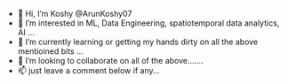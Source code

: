 - 👋 Hi, I’m Koshy @ArunKoshy07
- 👀 I’m interested in ML, Data Engineering, spatiotemporal data analytics, AI ...
- 🌱 I’m currently learning or getting my hands dirty on all the above mentioined bits ...
- 💞️ I’m looking to collaborate on all of the above.......
- 📫 just leave a comment below if any...

<!---
ArunKoshy07/ArunKoshy07 is a ✨ special ✨ repository because its `README.md` (this file) appears on your GitHub profile.
You can click the Preview link to take a look at your changes.
--->
